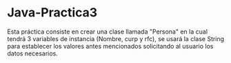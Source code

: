 # Java-Practica3
Esta práctica consiste en crear una clase llamada "Persona" en la cual tendrá 3 variables de instancia (Nombre, curp y rfc), se usará la clase String para establecer los valores antes mencionados solicitando al usuario los datos necesarios.
